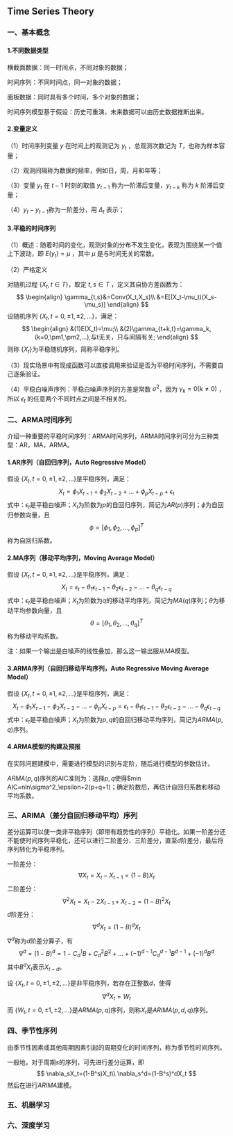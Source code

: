 ## Time Series Theory



### 一、基本概念

#### 1.不同数据类型

横截面数据：同一时间点，不同对象的数据；

时间序列：不同时间点，同一对象的数据；

面板数据：同时具有多个时间，多个对象的数据；



时间序列模型基于假设：历史可重演，未来数据可以由历史数据推断出来。



#### 2.变量定义

（1）时间序列变量 $y$ 在时间上的观测记为 $y_t$ ，总观测次数记为 $T$，也称为样本容量；

（2）观测间隔称为数据的频率，例如日，周，月和年等；

（3）变量 $y_t$ 在 $t-1$ 时刻的取值 $y_{t-1}$ 称为一阶滞后变量，$y_{t-k}$ 称为 $k$ 阶滞后变量；

（4）$y_t-y_{t-1}$称为一阶差分，用 $\Delta_t$ 表示；



#### 3.平稳的时间序列

（1）概述：随着时间的变化，观测对象的分布不发生变化，表现为围绕某一个值上下波动，即 $E(y_t)=\mu$ ，其中 $\mu$ 是与时间无关的常数。

（2）严格定义

对随机过程 $\{X_t,t\in T\}$，取定 $t,s\in T$ ，定义其自协方差函数为：
$$
\begin{align}
\gamma_{t,s}&=Conv(X_t,X_s)\\
&=E[(X_t-\mu_t)(X_s-\mu_s)]
\end{align}
$$
设随机序列 $\{X_t,t=0,\pm1,\pm2,...\}$，满足：
$$
\begin{align}
&(1)E(X_t)=\mu;\\
&(2)\gamma_{t+k,t}=\gamma_k,(k=0,\pm1,\pm2,...),与t无关，只与间隔有关;
\end{align}
$$
 则称 $\{X_t\}$为平稳随机序列，简称平稳序列。

 （3）现实场景中有现成函数可以直接调用来验证是否为平稳时间序列，不需要自己逐条验证。

（4）平稳白噪声序列：平稳白噪声序列的方差是常数 $\sigma^2$，因为 $\gamma_k=0(k\neq0)$ ，所以 $\epsilon_t$ 的任意两个不同时点之间是不相关的。



### 二、ARMA时间序列

介绍一种重要的平稳时间序列：ARMA时间序列，ARMA时间序列可分为三种类型：AR，MA，ARMA。

#### 1.AR序列（自回归序列，Auto Regressive Model）

假设 $\{X_t,t=0,\pm1,\pm2,...\}$是平稳序列，满足：
$$
X_t=\phi_1X_{t-1}+\phi_2X_{t-2}+...+\phi_pX_{t-p}+\epsilon_t
$$
式中：$\epsilon_t$是平稳白噪声；$X_t$为阶数为$p$的自回归序列，简记为$AR(p)$序列；$\phi$为自回归参数向量，且
$$
\phi=[\phi_1,\phi_2,...,\phi_p]^T
$$
称为自回归系数。





#### 2.MA序列（移动平均序列，Moving Average Model）

假设 $\{X_t,t=0,\pm1,\pm2,...\}$是平稳序列，满足：
$$
X_t=\epsilon_t-\theta_1\epsilon_{t-1}-\theta_2\epsilon_{t-2}-...-\theta_q\epsilon_{t-q}
$$
式中：$\epsilon_t$是平稳白噪声；$X_t$为阶数为$q$的移动平均序列，简记为$MA(q)$序列；$\theta$为移动平均参数向量，且
$$
\theta=[\theta_1,\theta_2,...,\theta_q]^T
$$
称为移动平均系数。

注：如果一个输出是白噪声的线性叠加，那么这一输出服从MA模型。





#### 3.ARMA序列（自回归移动平均序列，Auto Regressive Moving Average Model）

假设 $\{X_t,t=0,\pm1,\pm2,...\}$是平稳序列，满足：
$$
X_t-\phi_1X_{t-1}-\phi_2X_{t-2}-...-\phi_pX_{t-p}=\epsilon_t-\theta_1\epsilon_{t-1}-\theta_2\epsilon_{t-2}-...-\theta_q\epsilon_{t-q}
$$
式中：$\epsilon_t$是平稳白噪声；$X_t$为阶数为$p,q$的自回归移动平均序列，简记为$ARMA(p,q)$序列。





#### 4.ARMA模型的构建及预报

在实际问题建模中，需要进行模型的识别与定阶，随后进行模型的参数估计。

$ARMA(p,q)$序列的AIC准则为：选择$p,q$使得$min AIC=nln\sigma^2_\epsilon+2(p+q+1)；确定阶数后，再估计自回归系数和移动平均系数。







### 三、ARIMA（差分自回归移动平均）序列

差分运算可以使一类非平稳序列（即带有趋势性的序列）平稳化。如果一阶差分还不能使时间序列平稳化，还可以进行二阶差分、三阶差分，直至$d$阶差分，最后将序列转化为平稳序列。

一阶差分：
$$
\nabla X_t=X_t-X_{t-1}=(1-B)X_t
$$
二阶差分：
$$
\nabla^2X_t=X_t-2X_{t-1}+X_{t-2}=(1-B)^2X_t
$$
$d$阶差分：
$$
\nabla^dX_t=(1-B)^dX_t
$$
$\nabla^d$称为$d$阶差分算子，有
$$
\nabla^d=(1-B)^d=1-C_d^1B+C_d^2B^2+...+(-1)^{d-1}C^{d-1}_dB^{d-1}+(-1)^dB^d
$$
其中$B^dX_t$表示$X_{t-d}$。

设 $\{X_t,t=0,\pm1,\pm2,...\}$是非平稳序列，若存在正整数$d$，使得
$$
\nabla^dX_t=W_t
$$
而 $\{W_t,t=0,\pm1,\pm2,...\}$是$ARMA(p,q)$序列，则称$X_t$是$ARIMA(p,d,q)$序列。







### 四、季节性序列

由季节性因素或其他周期因素引起的周期变化的时间序列，称为季节性时间序列。

一般地，对于周期$s$的序列，可先进行差分运算，即
$$
\nabla_sX_t=(1-B^s)X_t\\
\nabla_s^d=(1-B^s)^dX_t
$$
然后在进行$ARIMA$建模。



### 五、机器学习





### 六、深度学习

















